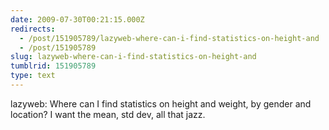 ```yaml
---
date: 2009-07-30T00:21:15.000Z
redirects:
  - /post/151905789/lazyweb-where-can-i-find-statistics-on-height-and
  - /post/151905789
slug: lazyweb-where-can-i-find-statistics-on-height-and
tumblrid: 151905789
type: text
---
```

<p>lazyweb: Where can I find statistics on height and weight, by gender and location? I want the mean, std dev, all that jazz.</p>
